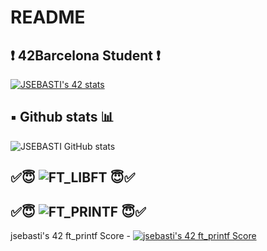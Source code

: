 # README

## ❗️ 42Barcelona Student ❗️

[![JSEBASTI's 42 stats](https://badge42.vercel.app/api/v2/cl0yx1v0j0158ns5shlllmdvb/stats?cursusId=21&coalitionId=85)](https://github.com/jsebasti/badge42)

## ▪️ Github stats 📊

![JSEBASTI GitHub stats](https://github-readme-stats.vercel.app/api?username=jsesbasti&show_icons=true&theme=github_dark)

## ✅😇 ![FT_LIBFT](https://github.com/jsesbasti/libft) 😇✅


## ✅😇 ![FT_PRINTF](https://github.com/jsesbasti/ft_printf) 😇✅

jsebasti's 42 ft_printf Score - [![jsebasti's 42 ft_printf Score](https://badge42.vercel.app/api/v2/cl0yx1v0j0158ns5shlllmdvb/project/2004625)](https://github.com/jsebasti/badge42)
